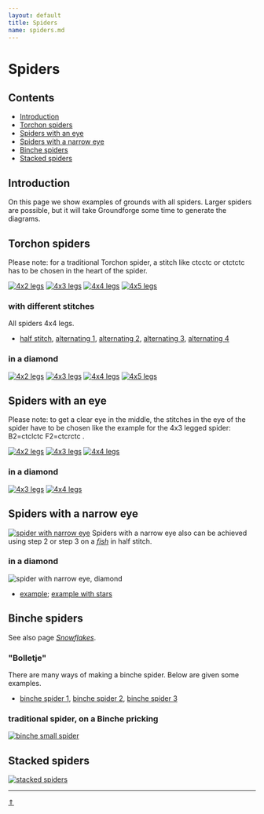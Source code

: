 ```yaml
---
layout: default
title: Spiders
name: spiders.md
---
```


# Spiders

## Contents

* [Introduction](#introduction)
* [Torchon spiders](#torchon-spiders)
* [Spiders with an eye](#spiders-with-an-eye)
* [Spiders with a narrow eye](#spiders-with-a-narrow-eye)
* [Binche spiders](#binche-spiders)
* [Stacked spiders](#stacked-spiders)
     
## Introduction

On this page we show examples of grounds with all spiders. Larger spiders are possible, but it will take Groundforge some time to generate the diagrams.      

## Torchon spiders

Please note: for a traditional Torchon spider, a stitch like <span class="stch">ctcctc</span> or <span class="stch">ctctctc</span> has to be chosen in the heart of the spider.

[![4x2 legs][p-s-4x2]][T-ST2]  [![4x3 legs][p-s-4x3]][T-ST3]  [![4x4 legs][p-s-4x4]][T-ST4]  [![4x5 legs][p-s-4x5]][T-ST5]

### with different stitches

All spiders 4x4 legs.          
* [half stitch][T-half], [alternating 1][T-alt1], [alternating 2][T-alt2], [alternating 3][T-alt3], [alternating 4][T-alt4]

### in a diamond

[![4x2 legs][p-r-4x2]][T-SQ2]  [![4x3 legs][p-r-4x3]][T-SQ3]  [![4x4 legs][p-r-4x4]][T-SQ4]  [![4x5 legs][p-r-4x5]][T-SQ5]

[p-s-4x2]: ../images/spiders/s-4x2.png "4x2 legs"
[p-s-4x3]: ../images/spiders/s-4x3.png "4x3 legs"
[p-s-4x4]: ../images/spiders/s-4x4.png "4x4 legs"
[p-s-4x5]: ../images/spiders/s-4x5.png "4x5 legs"
[p-r-4x2]: ../images/spiders/r-4x2.png "4x2 legs, in ring" 
[p-r-4x3]: ../images/spiders/r-4x3.png "4x3 legs, in ring"
[p-r-4x4]: ../images/spiders/r-4x4.png "4x4 legs, in ring"
[p-r-4x5]: ../images/spiders/r-4x5.png "4x5 legs, in ring"


[T-ST2]: /GroundForge/tiles?whiting=F2_P178&patchWidth=12&patchHeight=15&b1=ctcctc&a2=ctcll&c2=ctcrr&b3=ctctt&d3=ctc&a4=ctc&c4=ctc&tile=-5--,B-C-,-5-5,5-5-&footsideStitch=ctctt&tileStitch=ctc&headsideStitch=ctctt&shiftColsSW=-2&shiftRowsSW=4&shiftColsSE=2&shiftRowsSE=4
[T-ST3]: /GroundForge/tiles?whiting=E4_P158&patchWidth=12&patchHeight=15&b1=ctcctc&a2=ctc&c2=ctc&d2=ctcrr&f2=ctcll&a3=ctcll&b3=ctc&c3=ctcrr&e3=ctc&b4=ctctt&d4=ctc&e4=ctc&f4=ctc&a5=ctc&c5=ctc&d5=ctc&f5=ctc&tile=-5----,B-CD-A,256-5-,-5-535,5-56-2&footsideStitch=ctctt&tileStitch=ctc&headsideStitch=ctctt&shiftColsSW=-3&shiftRowsSW=5&shiftColsSE=3&shiftRowsSE=5
[T-ST4]: /GroundForge/tiles?patchWidth=12&patchHeight=16&b1=ctcttcc&a2=ctc&c2=ctc&d2=ctc&e2=ctcrr&g2=ctcll&h2=ctc&a3=ctc&b3=ctc&c3=ctc&d3=ctcrr&f3=ctc&h3=ctcll&a4=ctcll&b4=ctc&c4=ctcrr&e4=ctc&f4=ctc&g4=ctc&b5=ctctt&d5=ctc&e5=ctc&f5=ctc&g5=ctc&h5=ctc&a6=ctc&c6=ctc&d6=ctc&e6=ctc&g6=ctc&h6=ctc&tile=-5------,B-CDD-AA,2566-5-2,256-535-,-5-56325,5-566-22&footsideStitch=ctctt&tileStitch=ctc&headsideStitch=ctctt&shiftColsSW=-4&shiftRowsSW=6&shiftColsSE=4&shiftRowsSE=6
[T-ST5]: /GroundForge/tiles?patchWidth=18&patchHeight=15&b1=ctcttctc&a2=ctc&c2=ctc&d2=ctc&e2=ctc&f2=ctcrr&h2=ctcll&i2=ctc&j2=ctc&a3=ctc&b3=ctc&c3=ctc&d3=ctc&e3=ctcrr&g3=ctc&i3=ctcll&j3=ctc&a4=ctc&b4=ctc&c4=ctc&d4=ctcrr&f4=ctc&g4=ctc&h4=ctc&j4=ctcll&a5=ctcll&b5=ctc&c5=ctcrr&e5=ctc&f5=ctc&g5=ctc&h5=ctc&i5=ctc&b6=ctctt&d6=ctc&e6=ctc&f6=ctc&g6=ctc&h6=ctc&i6=ctc&j6=ctc&a7=ctc&c7=ctc&d7=ctc&e7=ctc&f7=ctc&h7=ctc&i7=ctc&j7=ctc&tile=-5--------,B-CDDD-AAA,25666-5-22,2566-535-2,256-56325-,-5-5663225,5-5666-222&footsideStitch=ctctt&tileStitch=ctc&headsideStitch=ctctt&shiftColsSW=-5&shiftRowsSW=7&shiftColsSE=5&shiftRowsSE=7

[T-SQ2]: /GroundForge/tiles?patchWidth=12&patchHeight=12&a1=ctctctc&d1=ctct&b2=ctcr&c2=ctct&d2=ctc&e2=ctct&f2=ctcl&a3=ctct&b3=ctct&c3=ctc&e3=ctc&f3=ctct&tile=5--5--,-C632B,566-22&footsideStitch=ctctt&tileStitch=ctct&headsideStitch=ctctt&shiftColsSW=-3&shiftRowsSW=3&shiftColsSE=3&shiftRowsSE=3
[T-SQ5]: /GroundForge/tiles?patchWidth=20&patchHeight=20&a1=ctctctc&g1=ctct&b2=ctc&c2=ctc&d2=ctc&e2=ctc&f2=lctct&g2=ctc&h2=rctct&i2=ctc&j2=ctc&k2=ctc&l2=ctc&a3=ctc&b3=ctc&c3=ctc&d3=ctc&e3=lctct&f3=ctc&g3=ctc&h3=ctc&i3=rctct&j3=ctc&k3=ctc&l3=ctc&a4=ctc&b4=ctc&c4=ctc&d4=lctct&e4=ctc&f4=ctc&g4=ctc&h4=ctc&i4=ctc&j4=rctct&k4=ctc&l4=ctc&a5=ctc&b5=ctc&c5=lctct&d5=ctc&e5=ctc&f5=ctc&g5=ctc&h5=ctc&i5=ctc&j5=ctc&k5=rctct&l5=ctc&a6=ctc&b6=lctct&c6=ctc&d6=ctc&e6=ctc&f6=ctc&h6=ctc&i6=ctc&j6=ctc&k6=ctc&l6=rctct&tile=5-----5-----,-CDDD632AAAB,566666322222,566666322222,566666322222,566666-22222&footsideStitch=ctctt&tileStitch=ctc&headsideStitch=ctctt&shiftColsSW=-6&shiftRowsSW=6&shiftColsSE=6&shiftRowsSE=6
[T-SQ3]: /GroundForge/tiles?patchWidth=15&patchHeight=15&e1=ctct&a1=ctct&h2=ct&g2=ctc&f2=ctcr&e2=ctc&d2=ctcl&c2=ctc&b2=ct&h3=ctc&g3=ctcr&f3=ctc&e3=tct&d3=ctc&c3=ctcl&b3=ctc&a3=ct&h4=ctct&g4=ctc&f4=rct&d4=lct&c4=ctc&b4=ctct&a4=ctc&tile=5---5---,-CD632AB,56663222,5666-222&footsideStitch=ctctt&tileStitch=ctc&headsideStitch=ctctt&shiftColsSW=-4&shiftRowsSW=4&shiftColsSE=4&shiftRowsSE=4&a3=ct&h4=rctct&g4=ctc&f4=rct&d4=lct&c4=ctc&b4=ctct&a4=ctc&tile=5---5---,-CD632AB,56663222,5666-222&tileStitch=ctc&shiftColsSW=-4&shiftRowsSW=4&shiftColsSE=4&shiftRowsSE=4
[T-SQ4]: /GroundForge/tiles?patchWidth=20&patchHeight=20&f1=ctct&a1=ctcc&j2=rct&i2=ctc&h2=rct&g2=ctcr&f2=tct&e2=ctcl&d2=lct&c2=ctc&b2=lct&j3=ctc&i3=rct&h3=ctcr&g3=rct&f3=ctc&e3=lct&d3=ctcl&c3=lct&b3=ctc&a3=ct&j4=rct&i4=ctcr&h4=rct&g4=ctc&f4=tct&e4=ctc&d4=lct&c4=ctcl&b4=lct&a4=ctc&j5=ctcr&i5=rct&h5=ctc&g5=rct&e5=lct&d5=ctc&c5=lct&b5=ctcl&a5=lct&tile=5----5----,-CDD632AAB,5666632222,5666632222,56666-2222&footsideStitch=ctctt&tileStitch=ctc&headsideStitch=ctctt&shiftColsSW=-5&shiftRowsSW=5&shiftColsSE=5&shiftRowsSE=5

[T-half]: /GroundForge/tiles?patchWidth=12&patchHeight=16&b1=ctctct&h2=ct&g2=ctll&e2=ctrr&d2=ct&c2=ct&a2=ct&h3=ctll&f3=ct&d3=ctrr&c3=ct&b3=ct&a3=ct&g4=ct&f4=ct&e4=ct&c4=ctrr&b4=ct&a4=ctll&h5=ct&g5=ct&f5=ct&e5=ct&d5=ct&b5=cttt&h6=ct&g6=ct&e6=ct&d6=ct&c6=ct&a6=ct&tile=-5------,B-CDD-AA,2566-5-2,256-535-,-5-56325,5-566-22&footsideStitch=ctctt&tileStitch=ctc&headsideStitch=ctctt&shiftColsSW=-4&shiftRowsSW=6&shiftColsSE=4&shiftRowsSE=6
[T-alt1]: /GroundForge/tiles?patchWidth=12&patchHeight=16&b1=ctctct&h2=ctct&g2=ctll&e2=ctrr&d2=ctct&c2=ct&a2=ct&h3=ctll&f3=ct&d3=ctrr&c3=ctct&b3=ct&a3=ctct&g4=ct&f4=ctct&e4=ct&c4=ctrr&b4=ctct&a4=ctll&h5=ct&g5=ctct&f5=ct&e5=ctct&d5=ct&b5=cttt&h6=ctct&g6=ct&e6=ct&d6=ctct&c6=ct&a6=ct&tile=-5------,B-CDD-AA,2566-5-2,256-535-,-5-56325,5-566-22&footsideStitch=ctctt&tileStitch=ctc&headsideStitch=ctctt&shiftColsSW=-4&shiftRowsSW=6&shiftColsSE=4&shiftRowsSE=6
[T-alt2]: /GroundForge/tiles?patchWidth=12&patchHeight=16&b1=ctctct&h2=ct&g2=ctctll&e2=ctctrr&d2=ct&c2=ctct&a2=ctct&h3=ctctll&f3=ctct&d3=ctctrr&c3=ct&b3=ctct&a3=ct&g4=ctct&f4=ct&e4=ctct&c4=ctctrr&b4=ct&a4=ctctll&h5=ctct&g5=ct&f5=ctct&e5=ct&d5=ctct&b5=ctcttt&h6=ct&g6=ctct&e6=ctct&d6=ct&c6=ctct&a6=ctct&tile=-5------,B-CDD-AA,2566-5-2,256-535-,-5-56325,5-566-22&footsideStitch=ctctt&tileStitch=ctc&headsideStitch=ctctt&shiftColsSW=-4&shiftRowsSW=6&shiftColsSE=4&shiftRowsSE=6
[T-alt3]: /GroundForge/tiles?patchWidth=12&patchHeight=16&b1=ctctct&h2=ct&g2=ctctll&e2=ctctrr&d2=ct&c2=ctct&a2=ctct&h3=ctll&f3=ct&d3=ctrr&c3=ctct&b3=ct&a3=ctct&g4=ctct&f4=ct&e4=ctct&c4=ctctrr&b4=ct&a4=ctctll&h5=ct&g5=ctct&f5=ct&e5=ctct&d5=ct&b5=cttt&h6=ct&g6=ctct&e6=ctct&d6=ct&c6=ctct&a6=ctct&tile=-5------,B-CDD-AA,2566-5-2,256-535-,-5-56325,5-566-22&footsideStitch=ctctt&tileStitch=ctc&headsideStitch=ctctt&shiftColsSW=-4&shiftRowsSW=6&shiftColsSE=4&shiftRowsSE=6
[T-alt4]: /GroundForge/tiles?patchWidth=12&patchHeight=16&b1=ctctct&h2=ctct&g2=ctll&e2=ctrr&d2=ctct&c2=ct&a2=ct&h3=ctctll&f3=ctct&d3=ctctrr&c3=ct&b3=ctct&a3=ct&g4=ct&f4=ctct&e4=ct&c4=ctrr&b4=ctct&a4=ctll&h5=ctct&g5=ct&f5=ctct&e5=ct&d5=ctct&b5=ctcttt&h6=ctct&g6=ct&e6=ct&d6=ctct&c6=ct&a6=ct&tile=-5------,B-CDD-AA,2566-5-2,256-535-,-5-56325,5-566-22&footsideStitch=ctctt&tileStitch=ctc&headsideStitch=ctctt&shiftColsSW=-4&shiftRowsSW=6&shiftColsSE=4&shiftRowsSE=6

## Spiders with an eye

Please note: to get a clear eye in the middle, the stitches in the eye of the spider have to be chosen like the example for the 4x3 legged spider: <span class="stch">B2=ctclctc F2=ctcrctc </span>.

[![4x2 legs][p-se-4x2]][T-SH2]  [![4x3 legs][p-se-4x3]][T-SH3]  [![4x4 legs][p-se-4x4]][T-SH4]

### in a diamond

[![4x3 legs][p-re-4x3]][T-SHQ3]  [![4x4 legs][p-re-4x4]][T-SHQ4]

[p-se-4x2]: ../images/spiders/se-4x2.png "4x2, with eye"
[p-se-4x3]: ../images/spiders/se-4x3.png "4x3, with eye"
[p-se-4x4]: ../images/spiders/se-4x4.png "4x4, with eye"
[p-re-4x3]: ../images/spiders/re-4x3.png "4x3, with eye, in ring"
[p-re-4x4]: ../images/spiders/re-4x4.png "4x4, with eye, in ring"

[T-SH2]: /GroundForge/tiles?patchWidth=8&patchHeight=8&a1=rctclctcrr&c1=lctcrctcll&b2=ctc&d2=ctct&tile=5-5-,-5-5&footsideStitch=ctctt&tileStitch=ctc&headsideStitch=ctctt&shiftColsSW=-2&shiftRowsSW=2&shiftColsSE=2&shiftRowsSE=2
[T-SH3]: /GroundForge/tiles?patchWidth=16&patchHeight=16&a1=ctc&c1=ctc&e1=ctc&b2=ctclctc&f2=ctcrctc&a3=ctc&c3=ctcrr&e3=ctcll&b4=ctcrr&d4=ctc&f4=ctcll&a5=ctctt&c5=ctc&e5=ctc&tile=5-5-5-,-5---5,5-C-B-,-5-5-5,5-5-5-&footsideStitch=ctctt&tileStitch=ctc&headsideStitch=ctctt&shiftColsSW=-3&shiftRowsSW=5&shiftColsSE=3&shiftRowsSE=5
[T-SH4]: /GroundForge/tiles?patchWidth=19&patchHeight=19&a1=ctc&c1=ctc&d1=ctc&f1=ctc&g1=ctc&b2=ctclctc&h2=ctcrctc&a3=ctc&c3=ctc&d3=ctcrr&f3=ctcll&g3=ctc&b4=ctc&c4=ctcrr&e4=ctc&g4=ctcll&h4=ctc&a5=ctc&b5=ctcrr&d5=ctc&e5=ctc&f5=ctc&h5=ctcll&a6=ctctt&c6=ctc&d6=ctc&f6=ctc&g6=ctc&tile=5-25-56-,-5-----5,5-CD-AB-,-56-5-25,56-535-2,5-56-25-&footsideStitch=ctctt&tileStitch=ctc&headsideStitch=ctctt&shiftColsSW=-4&shiftRowsSW=6&shiftColsSE=4&shiftRowsSE=6

[T-SHQ3]: /GroundForge/tiles?patchWidth=15&patchHeight=15&b1=ctclctc&e1=ctct&h1=ctcrctc&a2=ctc&c2=ctc&d2=lctct&e2=ctc&f2=rctct&g2=ctc&b3=ctc&c3=lctct&d3=ctc&f3=ctc&g3=rctct&h3=ctc&a4=ctc&b4=lctct&c4=ctc&e4=ctc&g4=ctc&h4=rctct&tile=-5--5--5,5-C632B-,-566-225,566-5-22&footsideStitch=ctctt&tileStitch=ctc&headsideStitch=ctctt&shiftColsSW=-4&shiftRowsSW=4&shiftColsSE=4&shiftRowsSE=4
[T-SHQ4]: /GroundForge/tiles?patchWidth=20&patchHeight=20&b1=lctcl&f1=ctct&j1=rctcr&a2=ctc&c2=ctc&d2=ctc&e2=lctct&f2=ctc&g2=rctct&h2=ctc&i2=ctc&b3=ctc&c3=ctc&d3=lctct&e3=ctc&f3=ctc&g3=ctc&h3=rctct&i3=ctc&j3=ctc&a4=ctc&b4=ctc&c4=lctct&d4=ctc&e4=ctc&g4=ctc&h4=ctc&i4=rctct&j4=ctc&a5=ctc&b5=lctct&c5=ctc&d5=ctc&f5=ctc&h5=ctc&i5=ctc&j5=rctct&tile=-5---5---5,5-CD632AB-,-566632225,56666-2222,5666-5-222&footsideStitch=ctctt&tileStitch=ctc&headsideStitch=ctctt&shiftColsSW=-5&shiftRowsSW=5&shiftColsSE=5&shiftRowsSE=5

## Spiders with a narrow eye

[![spider with narrow eye][p-sp-narrow-eye]][t-sp-narrow-eye]
Spiders with a narrow eye also can be achieved using <span class="elem">step 2</span> or <span class="elem">step 3</span> on a [_fish_][page-dr-fish] in <span class="stch">half stitch</span>.
<p style="clear: both"></p>

### in a diamond

![spider with narrow eye, diamond][p-snq3]

* [example][t-snq3]; [example with stars][t-snq3st]

[p-snq3]: ../images/spiders/g-snq3.svg "spider with a narrow eye, in ring"
[p-sp-narrow-eye]: ../images/spiders/g-sn3.svg?align=left "spider with a narrow eye" 

[t-snq3]: /GroundForge/tiles?patchWidth=16&patchHeight=16&c1=ctct&f1=ctc&h1=ctc&a2=ctc&b2=lctct&c2=ctc&d2=rctct&e2=ctc&f2=ctc&g2=ctc&h2=ctc&a3=lctct&b3=ctc&d3=ctc&e3=rctct&f3=ctc&h3=ctc&a4=ctc&b4=ctc&c4=ctc&d4=ctc&e4=ctc&f4=rctct&g4=ctc&h4=lctct&tile=--5--7-4,C632B831,66-224-7,31583256&footsideStitch=ctctt&tileStitch=ctc&headsideStitch=ctctt&shiftColsSW=-4&shiftRowsSW=4&shiftColsSE=4&shiftRowsSE=4
[t-snq3st]: /GroundForge/tiles?patchWidth=16&patchHeight=16&h1=clc&f1=crc&c1=ctct&h2=ctt&g2=ctc&f2=ctt&e2=rcl&d2=rctct&c2=ctc&b2=lctct&a2=lcr&h3=ctc&f3=ctc&e3=rctct&d3=ctc&b3=ctc&a3=lctct&h4=lctct&g4=ctc&f4=rctct&e4=rrclcrc&d4=ttc&c4=ctc&b4=ttc&a4=llcrclc&tile=--5--7-4,C632B831,66-224-7,31583256&tileStitch=ctc&shiftColsSW=-4&shiftRowsSW=4&shiftColsSE=4&shiftRowsSE=4

[t-sp-narrow-eye]: /GroundForge/tiles?patchWidth=16&patchHeight=16&a1=ctc&b1=ctc&d1=ctc&e1=ctc&f1=ctc&a2=ctc&e2=ctc&a3=ctc&b3=ctc&d3=ctc&e3=ctc&f3=ctc&a4=ctcrr&c4=ttctc&e4=ctcll&b5=ctc&d5=ctc&f5=ctctt&tile=86-215,4---7-,1C-B83,7-5-4-,-5-5-5&footsideStitch=ctctt&tileStitch=ctc&headsideStitch=ctctt&shiftColsSW=-3&shiftRowsSW=5&shiftColsSE=3&shiftRowsSE=5
[page-dr-fish]: ../docs/droste#fish

## Binche spiders

See also page [_Snowflakes_][snow-page].      

[snow-page]: ../docs/snowflakes

### "Bolletje"

There are many ways of making a binche spider. Below are given some examples.

* [binche spider 1][T-SP-BB1], [binche spider 2][T-SP-BB2], [binche spider 3][T-SP-BB3]

[T-SP-BB1]: /GroundForge/tiles?patchWidth=16&patchHeight=16&a1=ctc&c1=ctc&d1=ctct&f1=rctct&g1=ctc&h1=lctct&j1=ctct&k1=ctc&b2=ctc&g2=ctct&l2=ctc&a3=ctc&c3=ctc&d3=lctct&f3=ctct&g3=ctc&h3=ctct&j3=rctct&k3=ctc&b4=ctc&c4=lctct&d4=ctct&e4=ctct&f4=ctc&h4=ctc&i4=ctct&j4=ctct&k4=rctct&l4=ctc&tile=5-27-256-46-,-5----5----5,5-CD-B3C-AB-,-56866-22125&footsideStitch=ctctt&tileStitch=ctc&headsideStitch=ctctt&shiftColsSW=-6&shiftRowsSW=4&shiftColsSE=6&shiftRowsSE=4
[T-SP-BB2]: /GroundForge/tiles?whiting=G4_P201&patchWidth=21&patchHeight=14&i1=ctctt&f1=ctc&e1=ctc&d1=ctc&b1=ctc&a1=ctctt&g2=ctcrr&i3=ctctt&f3=ctc&e3=ctc&d3=ctc&b3=ctcll&a3=ctctt&n4=ctctt&l4=ctctt&j4=ctctt&h4=ctctt&f4=ctt&d4=ctcll&c4=ctcll&b4=ctctt&g5=ctctt&c5=ctctt&n6=ctctt&j6=ctctt&m7=c&k7=ctc&j7=ctc&i7=ctctt&g7=ctctt&e7=ctctt&c7=ctctt&a7=ctctt&tile=56-o98-z5-----,------5-------,ag-aab-wd-----,-256-m-l-o-k-e,--5---5---y-w-,---w-y---b---c,h-g-5-n-l3h-e-,&footsideStitch=ctctt&tileStitch=ctc&headsideStitch=ctctt&shiftColsSW=-7&shiftRowsSW=7&shiftColsSE=7&shiftRowsSE=7
[T-SP-BB3]: /GroundForge/tiles?patchWidth=21&patchHeight=14&i1=ctctt&h1=ctc&f1=ctc&e1=ctc&d1=ctc&b1=ctc&a1=ctctt&g2=ctc&i3=ctctt&h3=ctcrr&f3=ctc&e3=ctc&d3=ctc&b3=ctcll&a3=ctctt&n4=ctctt&l4=ctctt&j4=ctctt&h4=ctctt&f4=ctt&d4=ctcll&c4=ctcll&b4=ctctt&g5=ctctt&c5=ctctt&n6=ctctt&j6=ctctt&m7=c&k7=ctc&j7=ctc&i7=ctctt&g7=ctctt&e7=ctctt&c7=ctctt&a7=ctctt&tile=56-o98-j5-----,------5-------,ag-aae-cd-----,-256-m-l-o-k-e,--5---5---y-w-,---w-y---b---c,h-g-5-n-l3h-e-,&footsideStitch=ctctt&tileStitch=ctc&headsideStitch=ctctt&shiftColsSW=-7&shiftRowsSW=7&shiftColsSE=7&shiftRowsSE=7

### traditional spider, on a Binche pricking

[![binche small spider][p-bi-spin]][t-bi-spin]

[p-bi-spin]: ../images/spiders/w-bi-spider.png "spider on binche pricking"
[t-bi-spin]: /GroundForge/tiles?patchWidth=15&patchHeight=15&a1=ctcctc&e1=ctctttctc&b2=ctc&c2=ctcrrr&d2=ctc&e2=ctc&f2=ctc&g2=ctclll&h2=ctc&a3=ctc&b3=ctcrrr&c3=ctc&d3=ctc&f3=ctc&g3=ctc&h3=ctclll&tile=5---5---,-CD632AB,5666-222&footsideStitch=ctctt&tileStitch=ctc&headsideStitch=ctctt&shiftColsSW=-4&shiftRowsSW=3&shiftColsSE=4&shiftRowsSE=3

## Stacked spiders

[![stacked spiders][p-sp-sa1]][t-sp-sa1]

[p-sp-sa1]: ../images/spiders/g-sa1.svg "stacked spider"
[t-sp-sa1]: /GroundForge/tiles?patchWidth=15&patchHeight=15&b1=ctc&a2=ctcll&c2=ctcrr&b3=ctctt&d3=ctc&a4=ctc&c4=ctc&d5=ctc&a6=ctcrr&c6=ctcll&b7=ctctt&d7=ctc&a8=ctc&c8=ctc&tile=-5--,B-C-,-5-5,5-5-,---5,C-B-,-5-5,5-5-&footsideStitch=ctctt&tileStitch=ctc&headsideStitch=ctctt&shiftColsSW=-2&shiftRowsSW=8&shiftColsSE=2&shiftRowsSE=8

***
[&uArr;]()  

